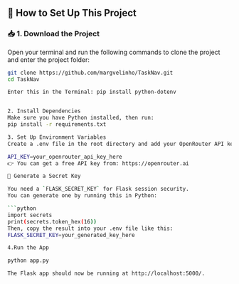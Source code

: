 ## 🔧 How to Set Up This Project

### 📥 1. Download the Project

Open your terminal and run the following commands to clone the project and enter the project folder:

```bash
git clone https://github.com/margvelinho/TaskNav.git
cd TaskNav

Enter this in the Terminal: pip install python-dotenv


2. Install Dependencies
Make sure you have Python installed, then run:
pip install -r requirements.txt

3. Set Up Environment Variables
Create a .env file in the root directory and add your OpenRouter API key like this:

API_KEY=your_openrouter_api_key_here
👉 You can get a free API key from: https://openrouter.ai

🔐 Generate a Secret Key

You need a `FLASK_SECRET_KEY` for Flask session security.  
You can generate one by running this in Python:

```python
import secrets
print(secrets.token_hex(16))
Then, copy the result into your .env file like this:
FLASK_SECRET_KEY=your_generated_key_here

4.Run the App

python app.py

The Flask app should now be running at http://localhost:5000/.
